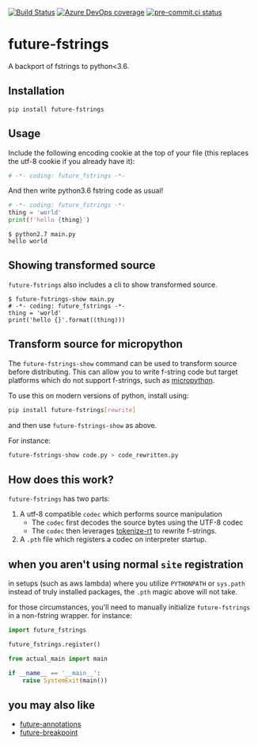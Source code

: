 [![Build Status](https://asottile.visualstudio.com/asottile/_apis/build/status/asottile.future-fstrings?branchName=master)](https://asottile.visualstudio.com/asottile/_build/latest?definitionId=15&branchName=master)
[![Azure DevOps coverage](https://img.shields.io/azure-devops/coverage/asottile/asottile/15/master.svg)](https://dev.azure.com/asottile/asottile/_build/latest?definitionId=15&branchName=master)
[![pre-commit.ci status](https://results.pre-commit.ci/badge/github/asottile/future-fstrings/master.svg)](https://results.pre-commit.ci/latest/github/asottile/future-fstrings/master)

future-fstrings
===============

A backport of fstrings to python<3.6.


## Installation

`pip install future-fstrings`


## Usage

Include the following encoding cookie at the top of your file (this replaces
the utf-8 cookie if you already have it):

```python
# -*- coding: future_fstrings -*-
```

And then write python3.6 fstring code as usual!

```python
# -*- coding: future_fstrings -*-
thing = 'world'
print(f'hello {thing}')
```

```console
$ python2.7 main.py
hello world
```

## Showing transformed source

`future-fstrings` also includes a cli to show transformed source.

```console
$ future-fstrings-show main.py
# -*- coding: future_fstrings -*-
thing = 'world'
print('hello {}'.format((thing)))
```

## Transform source for micropython

The `future-fstrings-show` command can be used to transform source before
distributing.  This can allow you to write f-string code but target platforms
which do not support f-strings, such as [micropython].

To use this on modern versions of python, install using:

```bash
pip install future-fstrings[rewrite]
```

and then use `future-fstrings-show` as above.

For instance:

```bash
future-fstrings-show code.py > code_rewritten.py
```

[micropython]: https://github.com/micropython/micropython

## How does this work?

`future-fstrings` has two parts:

1. A utf-8 compatible `codec` which performs source manipulation
    - The `codec` first decodes the source bytes using the UTF-8 codec
    - The `codec` then leverages
      [tokenize-rt](https://github.com/asottile/tokenize-rt) to rewrite
      f-strings.
2. A `.pth` file which registers a codec on interpreter startup.

## when you aren't using normal `site` registration

in setups (such as aws lambda) where you utilize `PYTHONPATH` or `sys.path`
instead of truly installed packages, the `.pth` magic above will not take.

for those circumstances, you'll need to manually initialize `future-fstrings`
in a non-fstring wrapper.  for instance:

```python
import future_fstrings

future_fstrings.register()

from actual_main import main

if __name__ == '__main__':
    raise SystemExit(main())
```

## you may also like

- [future-annotations](https://github.com/asottile/future-annotations)
- [future-breakpoint](https://github.com/asottile/future-breakpoint)
